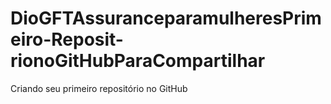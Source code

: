 # DioGFTAssuranceparamulheresPrimeiro-Reposit-rionoGitHubParaCompartilhar
Criando seu primeiro repositório no GitHub
